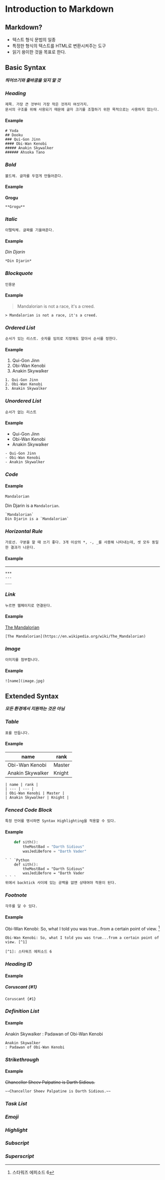 # Introduction to Markdown
## Markdown?
* 텍스트 형식 문법의 일종
* 특정한 형식의 텍스트를 HTML로 변환시켜주는 도구
* 읽기 용이한 것을 목표로 한다.
    
## Basic Syntax
***띄어쓰기와 줄바꿈을 잊지 말 것***

### ***Heading***
    제목. 가장 큰 것부터 가장 작은 것까지 여섯가지.
    문서의 구조를 위해 사용되기 때문에 글자 크기를 조절하기 위한 목적으로는 사용하지 않는다.

#### **Example**
    # Yoda
    ## Dooku
    ### Qui-Gon Jinn
    #### Obi-Wan Kenobi
    ##### Anakin Skywalker
    ###### Ahsoka Tano


### ***Bold***
    볼드체. 글자를 두껍게 만들어준다.

#### **Example**
**Grogu**

`**Grogu**`


### ***Italic***
    이탤릭체. 글짜를 기울여준다.

#### **Example**
*Din Djarin*

`*Din Djarin*`


### ***Blockquote***
    인용문

#### **Example**
> Mandalorian is not a race, it's a creed.

`> Mandalorian is not a race, it's a creed.`


### ***Ordered List***
    순서가 있는 리스트. 숫자를 임의로 지정해도 알아서 순서를 정한다.

#### **Example**
1. Qui-Gon Jinn
2. Obi-Wan Kenobi
3. Anakin Skywalker
```
1. Qui-Gon Jinn
2. Obi-Wan Kenobi
3. Anakin Skywalker
```


### ***Unordered List***
    순서가 없는 리스트

#### **Example**
- Qui-Gon Jinn
- Obi-Wan Kenobi
- Anakin Skywalker
```
- Qui-Gon Jinn
- Obi-Wan Kenobi
- Anakin Skywalker
```


### ***Code***
    

#### **Example**
`Mandalorian`

Din Djarin is a `Mandalorian`.
```
`Mandalorian`
Din Djarin is a `Mandalorian`
```


### ***Horizontal Rule***
    가로선. 구분을 할 때 쓰기 좋다. 3개 이상의 *, -, _를 사용해 나타내는데, 셋 모두 동일한 결과가 나온다.

#### **Example**
---
```
***
---
___
```


### ***Link***
    누르면 웹페이지로 연결된다.

#### **Example**
[The Mandalorian](https://en.wikipedia.org/wiki/The_Mandalorian)
```
[The Mandalorian](https://en.wikipedia.org/wiki/The_Mandalorian)
```


### ***Image***
    이미지를 첨부합니다.
#### **Example**
```
![name](image.jpg)
```


## Extended Syntax
***모든 환경에서 지원하는 것은 아님***

### ***Table***
    표를 만듭니다.
#### **Example**
| name | rank |
| --- | --- |
| Obi-Wan Kenobi | Master |
| Anakin Skywalker | Knight |
```
| name | rank |
| --- | --- |
| Obi-Wan Kenobi | Master |
| Anakin Skywalker | Knight |
```


### ***Fenced Code Block***
    특정 언어를 명시하면 Syntax Highlighting을 적용할 수 있다.

#### **Example**
```Python
    def sith():
        theMostBad = "Darth Sidious"
        wasJediBefore = "Darth Vader"
```
```
` ` `Python
    def sith():
        theMostBad = "Darth Sidious"
        wasJediBefore = "Darth Vader
` ` `
위에서 backtick 사이에 있는 공백을 없앤 상태여야 적용이 된다.
```


### ***Footnote***
    각주를 달 수 있다.

#### **Example**
Obi-Wan Kenobi: So, what I told you was true...from a certain point of view. [^1]

[^1]: 스타워즈 에피소드 6

```
Obi-Wan Kenobi: So, what I told you was true...from a certain point of view. [^1]

[^1]: 스타워즈 에피소드 6
```

### ***Heading ID***
#### **Example**
##### Coruscant {#1}
```
Coruscant {#1}
```


### ***Definition List***
#### **Example**
Anakin Skywalker
: Padawan of Obi-Wan Kenobi
```
Anakin Skywalker
: Padawan of Obi-Wan Kenobi
```


### ***Strikethrough***
#### **Example**
~~Chancellor Sheev Palpatine is Darth Sidious.~~
```
~~Chancellor Sheev Palpatine is Darth Sidious.~~
```


### ***Task List***


### ***Emoji***


### ***Highlight***


### ***Subscript***


### ***Superscript***